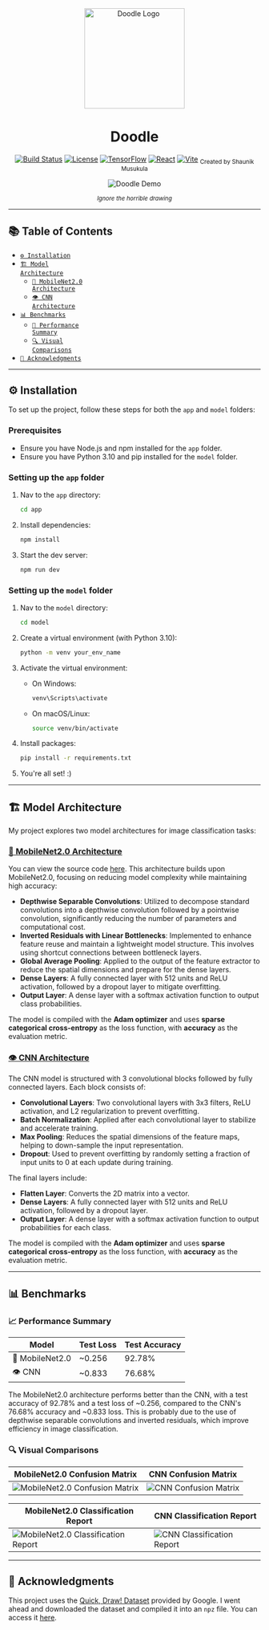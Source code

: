 <div align="center">
  <img src="assets/logo.svg" width="200" alt="Doodle Logo"/>
  <h1>Doodle</h1>
  
  [![Build Status](https://img.shields.io/badge/build-passing-brightgreen)](https://github.com/shaunikm/doodle)
  [![License](https://img.shields.io/badge/license-MIT-blue)](LICENSE)
  [![TensorFlow](https://img.shields.io/badge/tensorflow-2.10-yellow)](https://tensorflow.org)
  [![React](https://img.shields.io/badge/react-%5E18.0.0-blue?logo=react)](https://reactjs.org/)
  [![Vite](https://img.shields.io/badge/vite-%5E5.0.0-646CFF?logo=vite)](https://vitejs.dev/)
  <sub>Created by Shaunik Musukula</sub></p>
</div>
<div align="center">
  <img src="assets/demos/doodle_demo_windmill.gif" alt="Doodle Demo"/>
  <p><small><em>Ignore the horrible drawing</em></small></p>
</div>


---

## 📚 Table of Contents
- [<code>⚙️ Installation</code>](#-installation)
- [<code>🏗️ Model Architecture</code>](#-model-architecture)
  - [<code>🧠 MobileNet2.0 Architecture</code>](#-mobilenet20-architecture)
  - [<code>👁️ CNN Architecture</code>](#-cnn-architecture)
- [<code>📊 Benchmarks</code>](#-benchmarks)
  - [<code>🚀 Performance Summary</code>](#-performance-summary)
  - [<code>🔍 Visual Comparisons</code>](#-visual-comparisons)
- [<code>🙏 Acknowledgments</code>](#-acknowledgments)

---

## ⚙️ Installation

To set up the project, follow these steps for both the `app` and `model` folders:

### Prerequisites

- Ensure you have Node.js and npm installed for the `app` folder.
- Ensure you have Python 3.10 and pip installed for the `model` folder.

### Setting up the `app` folder

1. Nav to the `app` directory:
   ```bash
   cd app
   ```

2. Install dependencies:
   ```bash
   npm install
   ```

3. Start the dev server:
   ```bash
   npm run dev
   ```

### Setting up the `model` folder

1. Nav to the `model` directory:
   ```bash
   cd model
   ```

2. Create a virtual environment (with Python 3.10):
   ```bash
   python -m venv your_env_name
   ```

3. Activate the virtual environment:

   - On Windows:
     ```bash
     venv\Scripts\activate
     ```

   - On macOS/Linux:
     ```bash
     source venv/bin/activate
     ```

4. Install packages:
   ```bash
   pip install -r requirements.txt
   ```

5. You're all set! :)

---

## 🏗️ Model Architecture

My project explores two model architectures for image classification tasks:

### [🧠 MobileNet2.0 Architecture](model/model/model.keras)
You can view the source code [here](model/model.py). This architecture builds upon MobileNet2.0, focusing on reducing model complexity while maintaining high accuracy:

- **Depthwise Separable Convolutions**: Utilized to decompose standard convolutions into a depthwise convolution followed by a pointwise convolution, significantly reducing the number of parameters and computational cost.
- **Inverted Residuals with Linear Bottlenecks**: Implemented to enhance feature reuse and maintain a lightweight model structure. This involves using shortcut connections between bottleneck layers.
- **Global Average Pooling**: Applied to the output of the feature extractor to reduce the spatial dimensions and prepare for the dense layers.
- **Dense Layers**: A fully connected layer with 512 units and ReLU activation, followed by a dropout layer to mitigate overfitting.
- **Output Layer**: A dense layer with a softmax activation function to output class probabilities.

The model is compiled with the **Adam optimizer** and uses **sparse categorical cross-entropy** as the loss function, with **accuracy** as the evaluation metric.

### [👁️ CNN Architecture](model/model/cnn.keras)
The CNN model is structured with 3 convolutional blocks followed by fully connected layers. Each block consists of:

- **Convolutional Layers**: Two convolutional layers with 3x3 filters, ReLU activation, and L2 regularization to prevent overfitting.
- **Batch Normalization**: Applied after each convolutional layer to stabilize and accelerate training.
- **Max Pooling**: Reduces the spatial dimensions of the feature maps, helping to down-sample the input representation.
- **Dropout**: Used to prevent overfitting by randomly setting a fraction of input units to 0 at each update during training.

The final layers include:

- **Flatten Layer**: Converts the 2D matrix into a vector.
- **Dense Layers**: A fully connected layer with 512 units and ReLU activation, followed by a dropout layer.
- **Output Layer**: A dense layer with a softmax activation function to output probabilities for each class.

The model is compiled with the **Adam optimizer** and uses **sparse categorical cross-entropy** as the loss function, with **accuracy** as the evaluation metric.

---

## 📊 Benchmarks

### 📈 Performance Summary

| Model                | Test Loss | Test Accuracy |
|----------------------|-----------|---------------|
| 🧠 MobileNet2.0         | ~0.256     | 92.78%        |
| 👁️ CNN                  | ~0.833     | 76.68%        |

The MobileNet2.0 architecture performs better than the CNN, with a test accuracy of 92.78% and a test loss of ~0.256, compared to the CNN's 76.68% accuracy and ~0.833 loss. This is probably due to the use of depthwise separable convolutions and inverted residuals, which improve efficiency in image classification.

### 🔍 Visual Comparisons

| MobileNet2.0 Confusion Matrix | CNN Confusion Matrix |
|-------------------------------|----------------------|
| ![MobileNet2.0 Confusion Matrix](assets/mobilenet2.0_benchmarks/confusion_matrix.png) | ![CNN Confusion Matrix](assets/cnn_benchmarks/confusion_matrix.png) |

| MobileNet2.0 Classification Report | CNN Classification Report |
|------------------------------------|---------------------------|
| ![MobileNet2.0 Classification Report](assets/mobilenet2.0_benchmarks/classification_report.png) | ![CNN Classification Report](assets/cnn_benchmarks/classification_report.png) |

---

## 🙏 Acknowledgments

This project uses the [Quick, Draw! Dataset](https://quickdraw.withgoogle.com/data) provided by Google. I went ahead and downloaded the dataset and compiled it into an `npz` file. You can access it [here](https://drive.google.com/drive/folders/1eCo87_mNv0MAS-3zTeKbxPg8cCcrVFNH).
